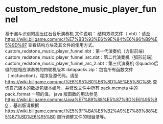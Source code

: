 # custom_redstone_music_player_funnel
基于漏斗识别的高压红石音乐演奏机
文件说明：
结构方块文件（.nbt）：请至 https://wiki.biligame.com/mc/%E7%BB%93%E6%9E%84%E6%96%B9%E5%9D%97 查看结构方块及其文件的使用方式。
custom_redstone_music_player_funnel.nbt：第一代演奏机（方形前端）
custom_redstone_music_player_funnel_arc.nbt：第二代演奏机（弧形前端）
custom_redstone_music_player_funnel_arc_2.nbt：第三代演奏机
带quadro后缀的是相应演奏机的四联机版本
datapacks.zip：包含所有函数文件（.mcfunction），程序及源代码。请至 https://wiki.biligame.com/mc/%E6%95%B0%E6%8D%AE%E5%8C%85 查询自己版本的数据包版本编号，并修改文件中所有 pack.mcmeta 中的 pack_format 一项的值。
java 版函数的用法参见 https://wiki.biligame.com/mc/Java%E7%89%88%E5%87%BD%E6%95%B0 ，基岩版请根据 https://wiki.biligame.com/mc/%E5%9F%BA%E5%B2%A9%E7%89%88%E5%87%BD%E6%95%B0 自行调整文件的根目录等。
